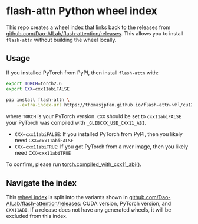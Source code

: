 # flash-attn Python wheel index

This repo creates a wheel index that links back to the releases from [github.com/Dao-AILab/flash-attention/releases](https://github.com/Dao-AILab/flash-attention/releases). This allows you to install `flash-attn` without building the wheel locally.

## Usage

If you installed PyTorch from PyPI, then install `flash-attn` with:

```bash
export TORCH=torch2.6
export CXX=cxx11abiFALSE

pip install flash-attn \
    --extra-index-url https://thomasjpfan.github.io/flash-attn-whl/cu12/$TORCH/$CXX/
```

where `TORCH` is your PyTorch version. `CXX` should be set to `cxx11abiFALSE` your PyTorch was compiled with `_GLIBCXX_USE_CXX11_ABI`.

- `CXX=cxx11abiFALSE`: If you installed PyTorch from PyPI, then you likely need `CXX=cxx11abiFALSE`
- `CXX=cxx11abiTRUE`: If you got PyTorch from a nvcr image, then you likely need `CXX=cxx11abiTRUE`

To confirm, please run [torch.compiled_with_cxx11_abi()](https://pytorch.org/docs/stable/generated/torch.compiled_with_cxx11_abi.html).

## Navigate the index

This [wheel index](https://thomasjpfan.github.io/flash-attn-whl/) is split into the variants shown in [github.com/Dao-AILab/flash-attention/releases](https://github.com/Dao-AILab/flash-attention/releases): CUDA version, PyTorch version, and `CXX11ABI`. If a release does not have any generated wheels, it will be excluded from this index.
